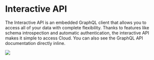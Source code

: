 # Interactive API


The Interactive API is an embedded GraphQL client that allows you to access all of your data with complete flexibility. Thanks to features like schema introspection and automatic authentication, the interactive API makes it simple to access Cloud. You can also see the GraphQL API documentation directly inline.

![](/cloud/ui/interactive-api.png)